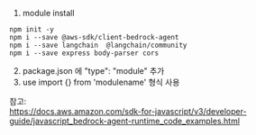 1. module install
```  
npm init -y
npm i --save @aws-sdk/client-bedrock-agent
npm i --save langchain  @langchain/community
npm i --save express body-parser cors
```  
2. package.json 에 "type": "module" 추가  
3. use import {} from 'modulename' 형식 사용  


참고:  
https://docs.aws.amazon.com/sdk-for-javascript/v3/developer-guide/javascript_bedrock-agent-runtime_code_examples.html  